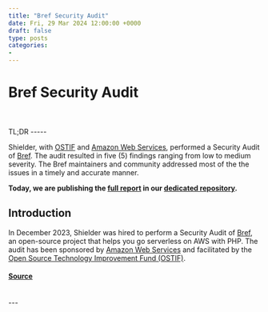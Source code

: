 ```yaml
---
title: "Bref Security Audit"
date: Fri, 29 Mar 2024 12:00:00 +0000
draft: false
type: posts
categories: 
- 
---
```

# Bref Security Audit

<br/>

<br/>
TL;DR
-----

Shielder, with [OSTIF](https://ostif.org/) and [Amazon Web Services](https://aws.amazon.com/), performed a Security Audit of [Bref](https://bref.sh/). The audit resulted in five (5) findings ranging from low to medium severity. The Bref maintainers and community addressed most of the the issues in a timely and accurate manner.

**Today, we are publishing the [full report](https://github.com/ShielderSec/public-reports/blob/main/2024/%5BOSTIF%5D%20Bref%20-%20Report%20v1.2.pdf) in our [dedicated repository](https://github.com/ShielderSec/public-reports/).**

Introduction
------------

In December 2023, Shielder was hired to perform a Security Audit of [Bref](https://bref.sh/), an open-source project that helps you go serverless on AWS with PHP. The audit has been sponsored by [Amazon Web Services](https://aws.amazon.com/) and facilitated by the [Open Source Technology Improvement Fund (OSTIF)](https://ostif.org/).

#### [Source](https://www.shielder.com/blog/2024/03/bref-security-audit/)

<br/>
---
